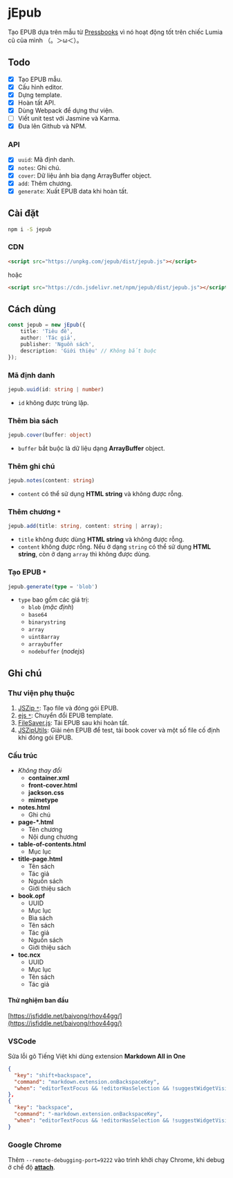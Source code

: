 # jEpub

Tạo EPUB dựa trên mẫu từ [Pressbooks](https://pressbooks.com/) vì nó hoạt động tốt trên chiếc Lumia cũ của mình （。＞ω＜）。

## Todo

- [x] Tạo EPUB mẫu.
- [x] Cấu hình editor.
- [x] Dựng template.
- [x] Hoàn tất API.
- [x] Dùng Webpack để dựng thư viện.
- [ ] Viết unit test với Jasmine và Karma.
- [x] Đưa lên Github và NPM.

### API

- [x] `uuid`: Mã định danh.
- [x] `notes`: Ghi chú.
- [x] `cover`: Dữ liệu ảnh bìa dạng ArrayBuffer object.
- [x] `add`: Thêm chương.
- [x] `generate`: Xuất EPUB data khi hoàn tất.

## Cài đặt

```bash
npm i -S jepub
```

### CDN

```html
<script src="https://unpkg.com/jepub/dist/jepub.js"></script>
```

hoặc

```html
<script src="https://cdn.jsdelivr.net/npm/jepub/dist/jepub.js"></script>
```

## Cách dùng

```typescript
const jepub = new jEpub({
    title: 'Tiêu đề',
    author: 'Tác giả',
    publisher: 'Nguồn sách',
    description: 'Giới thiệu' // Không bắt buộc
});
```

### Mã định danh

```typescript
jepub.uuid(id: string | number)
```

- `id` không được trùng lặp.

### Thêm bìa sách

```typescript
jepub.cover(buffer: object)
```

- `buffer` bắt buộc là dữ liệu dạng **ArrayBuffer** object.

### Thêm ghi chú

```typescript
jepub.notes(content: string)
```

- `content` có thể sử dụng **HTML string** và không được rỗng.

### Thêm chương `*`

```typescript
jepub.add(title: string, content: string | array);
```

- `title` không được dùng **HTML string** và không được rỗng.
- `content` không được rỗng. Nếu ở dạng `string` có thể sử dụng **HTML string**, còn ở dạng `array` thì không được dùng.

### Tạo EPUB `*`

```typescript
jepub.generate(type = 'blob')
```

- `type` bao gồm các giá trị:
  - `blob` (*mặc định*)
  - `base64`
  - `binarystring`
  - `array`
  - `uint8array`
  - `arraybuffer`
  - `nodebuffer` (*nodejs*)

## Ghi chú

### Thư viện phụ thuộc

1. [JSZip `*`](https://github.com/Stuk/jszip): Tạo file và đóng gói EPUB.
2. [ejs `*`](https://github.com/mde/ejs): Chuyển đổi EPUB template.
3. [FileSaver.js](https://github.com/eligrey/FileSaver.js/): Tải EPUB sau khi hoàn tất.
4. [JSZipUtils](https://github.com/Stuk/jszip-utils): Giải nén EPUB để test, tải book cover và một số file cố định khi đóng gói EPUB.

### Cấu trúc

- *Không thay đổi*
  - **container.xml**
  - **front-cover.html**
  - **jackson.css**
  - **mimetype**
- **notes.html**
  - Ghi chú
- **page-*.html**
  - Tên chương
  - Nội dung chương
- **table-of-contents.html**
  - Mục lục
- **title-page.html**
  - Tên sách
  - Tác giả
  - Nguồn sách
  - Giới thiệu sách
- **book.opf**
  - UUID
  - Mục lục
  - Bìa sách
  - Tên sách
  - Tác giả
  - Nguồn sách
  - Giới thiệu sách
- **toc.ncx**
  - UUID
  - Mục lục
  - Tên sách
  - Tác giả

#### Thử nghiệm ban đầu

[https://jsfiddle.net/baivong/rhov44gg/](https://jsfiddle.net/baivong/rhov44gg/)

### VSCode

Sửa lỗi gõ Tiếng Việt khi dùng extension **Markdown All in One**

```json
{
  "key": "shift+backspace",
  "command": "markdown.extension.onBackspaceKey",
  "when": "editorTextFocus && !editorHasSelection && !suggestWidgetVisible && editorLangId == 'markdown'"
},
{
  "key": "backspace",
  "command": "-markdown.extension.onBackspaceKey",
  "when": "editorTextFocus && !editorHasSelection && !suggestWidgetVisible && editorLangId == 'markdown'"
}
```

### Google Chrome

Thêm `--remote-debugging-port=9222` vào trình khởi chạy Chrome, khi debug ở chế độ [**attach**](https://github.com/Microsoft/vscode-chrome-debug#attach).
